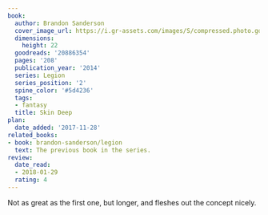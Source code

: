 ```yaml
---
book:
  author: Brandon Sanderson
  cover_image_url: https://i.gr-assets.com/images/S/compressed.photo.goodreads.com/books/1404932663l/20886354.jpg
  dimensions:
    height: 22
  goodreads: '20886354'
  pages: '208'
  publication_year: '2014'
  series: Legion
  series_position: '2'
  spine_color: '#5d4236'
  tags:
  - fantasy
  title: Skin Deep
plan:
  date_added: '2017-11-28'
related_books:
- book: brandon-sanderson/legion
  text: The previous book in the series.
review:
  date_read:
  - 2018-01-29
  rating: 4
---
```


Not as great as the first one, but longer, and fleshes out the concept nicely.
